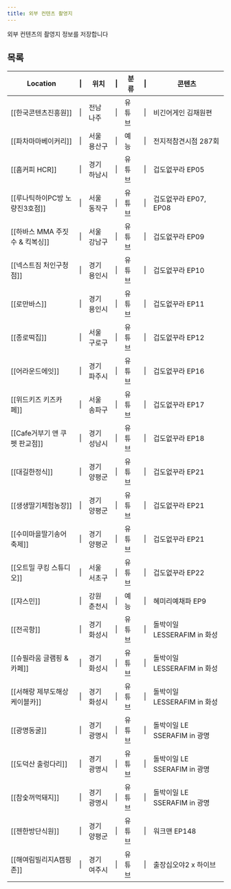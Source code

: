 ```yaml
---
title: 외부 컨텐츠 촬영지
---
```

외부 컨텐츠의 촬영지 정보를 저장합니다

## 목록

| Location              | \|  | 위치     | \|  | 분류  | \|  | 콘텐츠                    |
| --------------------- | --- | ------ | --- | --- | --- | ---------------------- |
| [[한국콘텐츠진흥원]]          | \|  | 전남 나주  | \|  | 유튜브 | \|  | 비긴어게인 김채원편             |
| [[파차마마베이커리]]          | \|  | 서울 용산구 | \|  | 예능  | \|  | 전지적참견시점 287회           |
| [[흠커피 HCR]]           | \|  | 경기 하남시 | \|  | 유튜브 | \|  | 겁도없꾸라 EP05             |
| [[루나틱하이PC방 노량진3호점]]   | \|  | 서울 동작구 | \|  | 유튜브 | \|  | 겁도없꾸라 EP07, EP08       |
| [[하바스 MMA 주짓수 & 킥복싱]] | \|  | 서울 강남구 | \|  | 유튜브 | \|  | 겁도없꾸라 EP09             |
| [[넥스트짐 처인구청점]]        | \|  | 경기 용인시 | \|  | 유튜브 | \|  | 겁도없꾸라 EP10             |
| [[로만바스]]              | \|  | 경기 용인시 | \|  | 유튜브 | \|  | 겁도없꾸라 EP11             |
| [[종로떡집]]              | \|  | 서울 구로구 | \|  | 유튜브 | \|  | 겁도없꾸라 EP12             |
| [[어라운드에잇]]            | \|  | 경기 파주시 | \|  | 유튜브 | \|  | 겁도없꾸라 EP16             |
| [[위드키즈 키즈카페]]         | \|  | 서울 송파구 | \|  | 유튜브 | \|  | 겁도없꾸라 EP17             |
| [[Cafe거부기 앤 쿠펫 판교점]]  | \|  | 경기 성남시 | \|  | 유튜브 | \|  | 겁도없꾸라 EP18             |
| [[대길한정식]]             | \|  | 경기 양평군 | \|  | 유튜브 | \|  | 겁도없꾸라 EP21             |
| [[생생딸기체험농장]]          | \|  | 경기 양평군 | \|  | 유튜브 | \|  | 겁도없꾸라 EP21             |
| [[수미마을딸기송어축제]]        | \|  | 경기 양평군 | \|  | 유튜브 | \|  | 겁도없꾸라 EP21             |
| [[오트밀 쿠킹 스튜디오]]       | \|  | 서울 서초구 | \|  | 유튜브 | \|  | 겁도없꾸라 EP22             |
| [[쟈스민]]               | \|  | 강원 춘천시 | \|  | 예능  | \|  | 혜미리예채파 EP9             |
| [[전곡항]]               | \|  | 경기 화성시 | \|  | 유튜브 | \|  | 돌박이일 LESSERAFIM in 화성  |
| [[슈필라움 글램핑 & 카페]]     | \|  | 경기 화성시 | \|  | 유튜브 | \|  | 돌박이일 LESSERAFIM in 화성  |
| [[서해랑 제부도해상케이블카]]     | \|  | 경기 화성시 | \|  | 유튜브 | \|  | 돌박이일 LESSERAFIM in 화성  |
| [[광명동굴]]              | \|  | 경기 광명시 | \|  | 유튜브 | \|  | 돌박이일 LE SSERAFIM in 광명 |
| [[도덕산 출렁다리]]          | \|  | 경기 광명시 | \|  | 유튜브 | \|  | 돌박이일 LE SSERAFIM in 광명 |
| [[참숯꺼먹돼지]]            | \|  | 경기 광명시 | \|  | 유튜브 | \|  | 돌박이일 LE SSERAFIM in 광명 |
| [[젠한방단식원]]            | \|  | 경기 양평군 | \|  | 유튜브 | \|  | 워크맨 EP148              |
| [[해여림빌리지A캠핑존]]        | \|  | 경기 여주시 | \|  | 유튜브 | \|  | 출장십오야2 x 하이브           |

